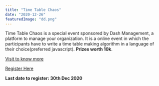 ```yaml
---
title: "Time Table Chaos"
date: "2020-12-26"
featuredImage: "dd.png"
---
```

Time Table Chaos is a special event sponsored by Dash Management, a platform to manage your organization. It is a online event in which the participants have to write a time table making algorithm in a language of their choice(preferred javascript). **Prizes worth 10k**.

[Visit to know more](https://docs.google.com/document/d/e/2PACX-1vQrbcWi_mwwocOLS0jk1ZBjvHcOJNlFJo8r0DKQRrHXBsGDOBG0_fTeGGgBejqEqB15rSRbOqOdqY-A/pub)

[Register Here](https://tiny.cc/ttc-register)

**Last date to register: 30th Dec 2020**

